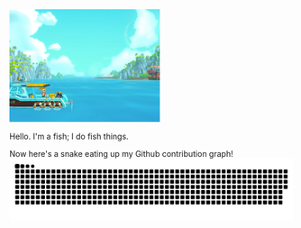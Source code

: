 <img src="./Dave_the_Diver_header.jpg" height=200>

Hello. I'm a fish; I do fish things.

Now here's a snake eating up my Github contribution graph!
<picture>
  <source media="(prefers-color-scheme: dark)" srcset="/snake_animation/github-contribution-grid-snake-dark.svg" />
  <source media="(prefers-color-scheme: light)" srcset="snake_animation/github-contribution-grid-snake.svg" />
  <img alt="github-snake" src="snake_animation/github-contribution-grid-snake.svg" />
</picture>
